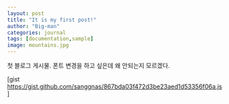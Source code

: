 ```yaml
---
layout: post
title: "It is my first post!"
author: "Big-man"
categories: journal
tags: [documentation,sample]
image: mountains.jpg
---
```


첫 블로그 게시물. 폰트 변경을 하고 싶은데 왜 안되는지 모르겠다.

[gist https://gist.github.com/sanggnas/867bda03f472d3be23aed1d53356f06a.js]
